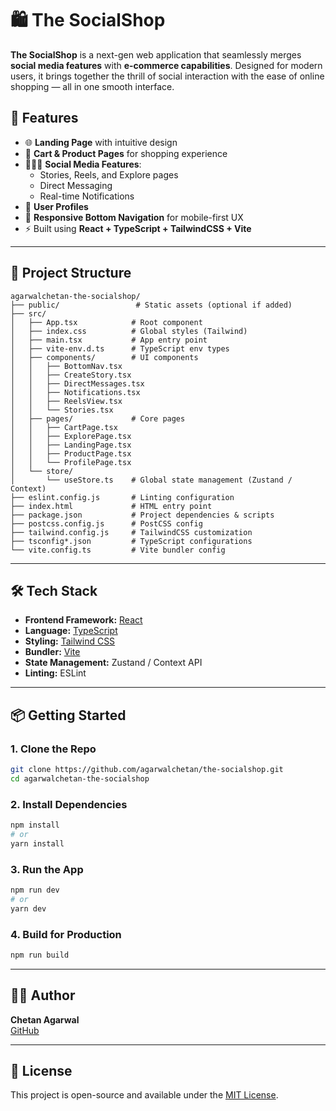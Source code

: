 
# 🛍️ The SocialShop

**The SocialShop** is a next-gen web application that seamlessly merges **social media features** with **e-commerce capabilities**. Designed for modern users, it brings together the thrill of social interaction with the ease of online shopping — all in one smooth interface.

## 🚀 Features

- 🌐 **Landing Page** with intuitive design  
- 🛒 **Cart & Product Pages** for shopping experience  
- 🧑‍🤝‍🧑 **Social Media Features**:
  - Stories, Reels, and Explore pages  
  - Direct Messaging  
  - Real-time Notifications  
- 👤 **User Profiles**  
- 📱 **Responsive Bottom Navigation** for mobile-first UX  
- ⚡ Built using **React + TypeScript + TailwindCSS + Vite**

---

## 🧱 Project Structure

```
agarwalchetan-the-socialshop/
├── public/                 # Static assets (optional if added)
├── src/
│   ├── App.tsx            # Root component
│   ├── index.css          # Global styles (Tailwind)
│   ├── main.tsx           # App entry point
│   ├── vite-env.d.ts      # TypeScript env types
│   ├── components/        # UI components
│   │   ├── BottomNav.tsx
│   │   ├── CreateStory.tsx
│   │   ├── DirectMessages.tsx
│   │   ├── Notifications.tsx
│   │   ├── ReelsView.tsx
│   │   └── Stories.tsx
│   ├── pages/             # Core pages
│   │   ├── CartPage.tsx
│   │   ├── ExplorePage.tsx
│   │   ├── LandingPage.tsx
│   │   ├── ProductPage.tsx
│   │   └── ProfilePage.tsx
│   └── store/
│       └── useStore.ts    # Global state management (Zustand / Context)
├── eslint.config.js       # Linting configuration
├── index.html             # HTML entry point
├── package.json           # Project dependencies & scripts
├── postcss.config.js      # PostCSS config
├── tailwind.config.js     # TailwindCSS customization
├── tsconfig*.json         # TypeScript configurations
└── vite.config.ts         # Vite bundler config
```

---

## 🛠️ Tech Stack

- **Frontend Framework:** [React](https://react.dev/)
- **Language:** [TypeScript](https://www.typescriptlang.org/)
- **Styling:** [Tailwind CSS](https://tailwindcss.com/)
- **Bundler:** [Vite](https://vitejs.dev/)
- **State Management:** Zustand / Context API
- **Linting:** ESLint

---

## 📦 Getting Started

### 1. Clone the Repo

```bash
git clone https://github.com/agarwalchetan/the-socialshop.git
cd agarwalchetan-the-socialshop
```

### 2. Install Dependencies

```bash
npm install
# or
yarn install
```

### 3. Run the App

```bash
npm run dev
# or
yarn dev
```

### 4. Build for Production

```bash
npm run build
```

---

## 👨‍💻 Author

**Chetan Agarwal**    
[GitHub](https://github.com/agarwalchetan)

---

## 📄 License

This project is open-source and available under the [MIT License](LICENSE).
